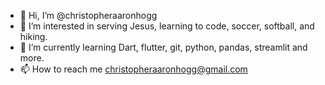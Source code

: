 - 👋 Hi, I’m @christopheraaronhogg
- 👀 I’m interested in serving Jesus, learning to code, soccer, softball, and hiking.
- 🌱 I’m currently learning Dart, flutter, git, python, pandas, streamlit and more.
- 📫 How to reach me christopheraaronhogg@gmail.com
